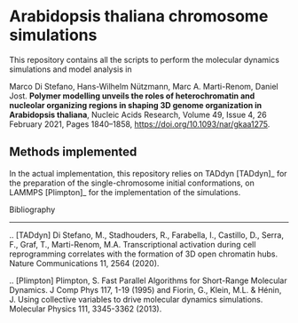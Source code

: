 # Arabidopsis thaliana chromosome simulations
This repository contains all the scripts to perform the molecular dynamics simulations and model analysis in 

Marco Di Stefano, Hans-Wilhelm Nützmann, Marc A. Marti-Renom, Daniel Jost.
**Polymer modelling unveils the roles of heterochromatin and nucleolar organizing regions in shaping 3D genome organization in Arabidopsis thaliana**, Nucleic Acids Research, Volume 49, Issue 4, 26 February 2021, Pages 1840–1858, https://doi.org/10.1093/nar/gkaa1275.

Methods implemented
-------------------
In the actual implementation, this repository relies on TADdyn [TADdyn]_ for the preparation of the single-chromosome initial conformations, on LAMMPS [Plimpton]_ for the implementation of the simulations.

Bibliography
************

.. [TADdyn] Di Stefano, M., Stadhouders, R., Farabella, I., Castillo, D., Serra, F., Graf, T., Marti-Renom, M.A. Transcriptional activation during cell reprogramming correlates with the formation of 3D open chromatin hubs. Nature Communications 11, 2564 (2020).

.. [Plimpton] Plimpton, S. Fast Parallel Algorithms for Short-Range Molecular Dynamics. J Comp Phys 117, 1-19 (1995) and Fiorin, G., Klein, M.L. & Hénin, J. Using collective variables to drive molecular dynamics simulations. Molecular Physics 111, 3345-3362 (2013).

